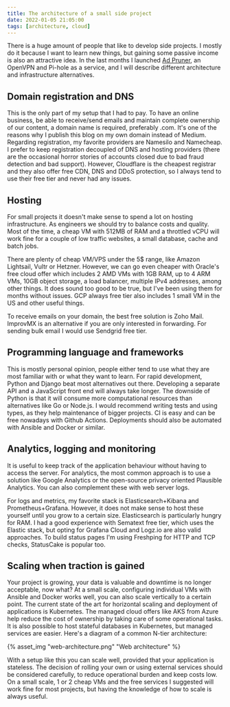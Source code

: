 ```yaml
---
title: The architecture of a small side project
date: 2022-01-05 21:05:00
tags: [architecture, cloud]
---
```


There is a huge amount of people that like to develop side projects. I mostly do it because I want to learn new things, but gaining some passive income is also an attractive idea. In the last months I launched [Ad Pruner](https://adpruner.com), an OpenVPN and Pi-hole as a service, and I will describe different architecture and infrastructure alternatives.

## Domain registration and DNS

This is the only part of my setup that I had to pay. To have an online business, be able to receive/send emails and maintain complete ownership of our content, a domain name is required, preferably .com. It's one of the reasons why I publish this blog on my own domain instead of Medium. Regarding registration, my favorite providers are Namesilo and Namecheap. I prefer to keep registration decoupled of DNS and hosting providers (there are the occasional horror stories of accounts closed due to bad fraud detection and bad support). However, Cloudflare is the cheapest registrar and they also offer free CDN, DNS and DDoS protection, so I always tend to use their free tier and never had any issues.

## Hosting

For small projects it doesn't make sense to spend a lot on hosting infrastructure. As engineers we should try to balance costs and quality. Most of the time, a cheap VM with 512MB of RAM and a throttled vCPU will work fine for a couple of low traffic websites, a small database, cache and batch jobs.

There are plenty of cheap VM/VPS under the 5$ range, like Amazon Lightsail, Vultr or Hetzner. However, we can go even cheaper with Oracle's free cloud offer which includes 2 AMD VMs with 1GB RAM, up to 4 ARM VMs, 10GB object storage, a load balancer, multiple IPv4 addresses, among other things. It does sound too good to be true, but I've been using them for months without issues. GCP always free tier also includes 1 small VM in the US and other useful things.

To receive emails on your domain, the best free solution is Zoho Mail. ImprovMX is an alternative if you are only interested in forwarding. For sending bulk email I would use Sendgrid free tier.

## Programming language and frameworks

This is mostly personal opinion, people either tend to use what they are most familiar with or what they want to learn. For rapid development, Python and Django beat most alternatives out there. Developing a separate API and a JavaScript front end will always take longer. The downside of Python is that it will consume more computational resources than alternatives like Go or Node.js. I would recommend writing tests and using types, as they help maintenance of bigger projects. CI is easy and can be free nowadays with Github Actions. Deployments should also be automated with Ansible and Docker or similar.

## Analytics, logging and monitoring

It is useful to keep track of the application behaviour without having to access the server. For analytics, the most common approach is to use a solution like Google Analytics or the open-source privacy oriented Plausible Analytics. You can also complement these with web server logs.

For logs and metrics, my favorite stack is Elasticsearch+Kibana and Prometheus+Grafana. However, it does not make sense to host these yourself until you grow to a certain size. Elasticsearch is particularly hungry for RAM. I had a good experience with Sematext free tier, which uses the Elastic stack, but opting for Grafana Cloud and Logz.io are also valid approaches. To build status pages I'm using Freshping for HTTP and TCP checks, StatusCake is popular too.

## Scaling when traction is gained

Your project is growing, your data is valuable and downtime is no longer acceptable, now what? At a small scale, configuring individual VMs with Ansible and Docker works well, you can also scale vertically to a certain point. The current state of the art for horizontal scaling and deployment of applications is Kubernetes. The managed cloud offers like AKS from Azure help reduce the cost of ownership by taking care of some operational tasks. It is also possible to host stateful databases in Kubernetes, but managed services are easier. Here's a diagram of a common N-tier architecture:

{% asset_img "web-architecture.png" "Web architecture" %}

With a setup like this you can scale well, provided that your application is stateless. The decision of rolling your own or using external services should be considered carefully, to reduce operational burden and keep costs low. On a small scale, 1 or 2 cheap VMs and the free services I suggested will work fine for most projects, but having the knowledge of how to scale is always useful.
